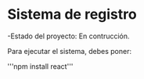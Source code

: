 <h1> Sistema de registro</h1>

-Estado del proyecto: En contrucción.

Para ejecutar el sistema, debes poner:

'''npm install react'''
